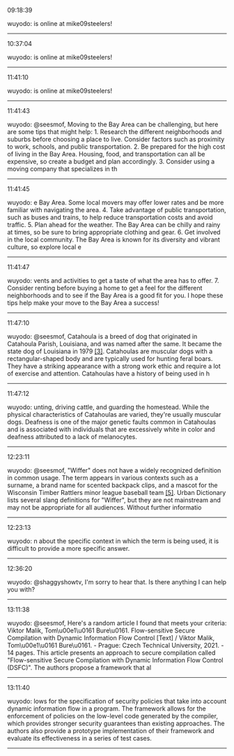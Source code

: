 09:18:39

wuyodo: is online at mike09steelers!

---

10:37:04

wuyodo: is online at mike09steelers!

---

11:41:10

wuyodo: is online at mike09steelers!

---

11:41:43

wuyodo: @seesmof, Moving to the Bay Area can be challenging, but here are some tips that might help:  1. Research the different neighborhoods and suburbs before choosing a place to live. Consider factors such as proximity to work, schools, and public transportation.  2. Be prepared for the high cost of living in the Bay Area. Housing, food, and transportation can all be expensive, so create a budget and plan accordingly.  3. Consider using a moving company that specializes in th

---

11:41:45

wuyodo: e Bay Area. Some local movers may offer lower rates and be more familiar with navigating the area.  4. Take advantage of public transportation, such as buses and trains, to help reduce transportation costs and avoid traffic.  5. Plan ahead for the weather. The Bay Area can be chilly and rainy at times, so be sure to bring appropriate clothing and gear.  6. Get involved in the local community. The Bay Area is known for its diversity and vibrant culture, so explore local e

---

11:41:47

wuyodo: vents and activities to get a taste of what the area has to offer.  7. Consider renting before buying a home to get a feel for the different neighborhoods and to see if the Bay Area is a good fit for you.  I hope these tips help make your move to the Bay Area a success!

---

11:47:10

wuyodo: @seesmof, Catahoula is a breed of dog that originated in Catahoula Parish, Louisiana, and was named after the same. It became the state dog of Louisiana in 1979 [[3]](https://en.wikipedia.org/wiki/Catahoula_Leopard_Dog). Catahoulas are muscular dogs with a rectangular-shaped body and are typically used for hunting feral boars. They have a striking appearance with a strong work ethic and require a lot of exercise and attention. Catahoulas have a history of being used in h

---

11:47:12

wuyodo: unting, driving cattle, and guarding the homestead. While the physical characteristics of Catahoulas are varied, they're usually muscular dogs. Deafness is one of the major genetic faults common in Catahoulas and is associated with individuals that are excessively white in color and deafness attributed to a lack of melanocytes.

---

12:23:11

wuyodo: @seesmof, "Wiffer" does not have a widely recognized definition in common usage. The term appears in various contexts such as a surname, a brand name for scented backpack clips, and a mascot for the Wisconsin Timber Rattlers minor league baseball team [[5]](https://www.pinterest.co.uk/pin/188095721909347988/). Urban Dictionary lists several slang definitions for "Wiffer", but they are not mainstream and may not be appropriate for all audiences. Without further informatio

---

12:23:13

wuyodo: n about the specific context in which the term is being used, it is difficult to provide a more specific answer.

---

12:36:20

wuyodo: @shaggyshowtv, I'm sorry to hear that. Is there anything I can help you with?

---

13:11:38

wuyodo: @seesmof, Here's a random article I found that meets your criteria:  Viktor Malik, Tom\u00e1\u0161 Bure\u0161. Flow-sensitive Secure Compilation with Dynamic Information Flow Control [Text] / Viktor Malik, Tom\u00e1\u0161 Bure\u0161. - Prague: Czech Technical University, 2021. - 14 pages.  This article presents an approach to secure compilation called "Flow-sensitive Secure Compilation with Dynamic Information Flow Control (DSFC)". The authors propose a framework that al

---

13:11:40

wuyodo: lows for the specification of security policies that take into account dynamic information flow in a program. The framework allows for the enforcement of policies on the low-level code generated by the compiler, which provides stronger security guarantees than existing approaches. The authors also provide a prototype implementation of their framework and evaluate its effectiveness in a series of test cases.

---

